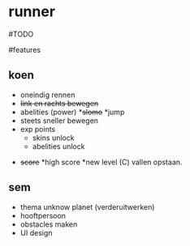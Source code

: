 # runner

#TODO

#features
## koen
 - oneindig rennen
 - ~~link en rachts bewegen~~
 - abelities (power)
   *~~slomo~~
   *jump
 - steets sneller bewegen
 - exp points
 	* skins unlock
	* abelities unlock
 * ~~score~~
	*high score
	*new level (C)
	vallen opstaan.

## sem 
 - thema unknow planet (verderuitwerken)
 - hooftpersoon 
 - obstacles maken
 - UI design



